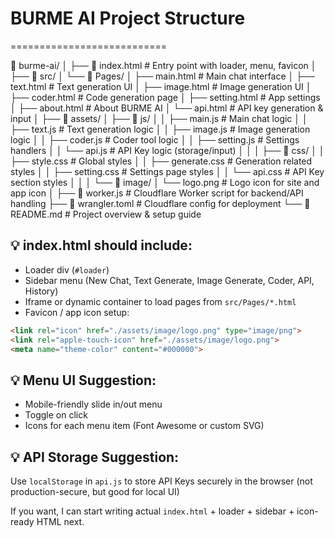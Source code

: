 # BURME AI Project Structure
===========================

📁 burme-ai/
│
├── 📄 index.html             # Entry point with loader, menu, favicon
│
├── 📁 src/
│   └── 📁 Pages/
│       ├── main.html        # Main chat interface
│       ├── text.html        # Text generation UI
│       ├── image.html       # Image generation UI
│       ├── coder.html       # Code generation page
│       ├── setting.html     # App settings
│       ├── about.html       # About BURME AI
│       └── api.html         # API key generation & input
│
├── 📁 assets/
│   ├── 📁 js/
│   │   ├── main.js          # Main chat logic
│   │   ├── text.js          # Text generation logic
│   │   ├── image.js         # Image generation logic
│   │   ├── coder.js         # Coder tool logic
│   │   ├── setting.js       # Settings handlers
│   │   └── api.js           # API Key logic (storage/input)
│   │
│   ├── 📁 css/
│   │   ├── style.css        # Global styles
│   │   ├── generate.css     # Generation related styles
│   │   ├── setting.css      # Settings page styles
│   │   └── api.css          # API Key section styles
│   │
│   └── 📁 image/
│       └── logo.png         # Logo icon for site and app icon
│
├── 📄 worker.js             # Cloudflare Worker script for backend/API handling
├── 📄 wrangler.toml         # Cloudflare config for deployment
└── 📄 README.md             # Project overview & setup guide


💡 index.html should include:
-----------------------------
- Loader div (`#loader`)
- Sidebar menu (New Chat, Text Generate, Image Generate, Coder, API, History)
- Iframe or dynamic container to load pages from `src/Pages/*.html`
- Favicon / app icon setup:
```html
<link rel="icon" href="./assets/image/logo.png" type="image/png">
<link rel="apple-touch-icon" href="./assets/image/logo.png">
<meta name="theme-color" content="#000000">
```

💡 Menu UI Suggestion:
----------------------
- Mobile-friendly slide in/out menu
- Toggle on click
- Icons for each menu item (Font Awesome or custom SVG)

💡 API Storage Suggestion:
--------------------------
Use `localStorage` in `api.js` to store API Keys securely in the browser (not production-secure, but good for local UI)

If you want, I can start writing actual `index.html` + loader + sidebar + icon-ready HTML next.
